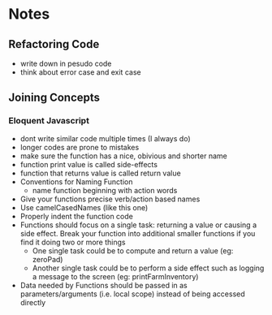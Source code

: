 # Notes

## Refactoring Code

- write down in pesudo code
- think about error case and exit case

## Joining Concepts

### Eloquent Javascript

- dont write similar code multiple times (I always do)
- longer codes are prone to mistakes
- make sure the function has a nice, obivious and shorter name
- function print value is called side-effects
- function that returns value is called return value
- Conventions for Naming Function
  - name function beginning with action words
- Give your functions precise verb/action based names
- Use camelCasedNames (like this one)
- Properly indent the function code
- Functions should focus on a single task: returning a value or causing a side effect. Break your function into additional smaller functions if you find it doing two or more things
  - One single task could be to compute and return a value (eg: zeroPad)
  - Another single task could be to perform a side effect such as logging a message to the screen (eg: printFarmInventory)
- Data needed by Functions should be passed in as parameters/arguments (i.e. local scope) instead of being accessed directly
